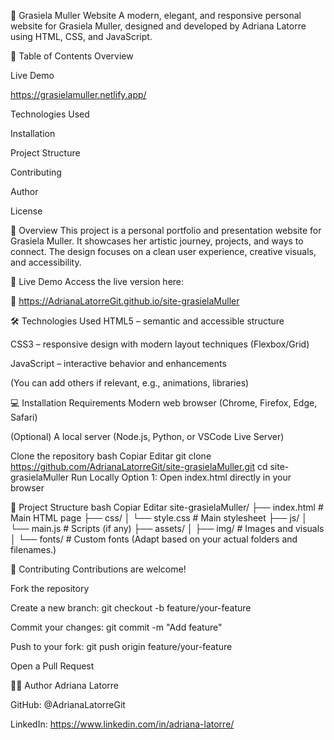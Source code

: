 🌷 Grasiela Muller Website
A modern, elegant, and responsive personal website for Grasiela Muller, designed and developed by Adriana Latorre using HTML, CSS, and JavaScript.

📌 Table of Contents
Overview

Live Demo

https://grasielamuller.netlify.app/

Technologies Used

Installation

Project Structure

Contributing

Author

License

🧾 Overview
This project is a personal portfolio and presentation website for Grasiela Muller. It showcases her artistic journey, projects, and ways to connect. The design focuses on a clean user experience, creative visuals, and accessibility.

🚀 Live Demo
Access the live version here:

🔗 https://AdrianaLatorreGit.github.io/site-grasielaMuller

🛠️ Technologies Used
HTML5 – semantic and accessible structure

CSS3 – responsive design with modern layout techniques (Flexbox/Grid)

JavaScript – interactive behavior and enhancements

(You can add others if relevant, e.g., animations, libraries)

💻 Installation
Requirements
Modern web browser (Chrome, Firefox, Edge, Safari)

(Optional) A local server (Node.js, Python, or VSCode Live Server)

Clone the repository
bash
Copiar
Editar
git clone https://github.com/AdrianaLatorreGit/site-grasielaMuller.git
cd site-grasielaMuller
Run Locally
Option 1: Open index.html directly in your browser


📁 Project Structure
bash
Copiar
Editar
site-grasielaMuller/
├── index.html          # Main HTML page
├── css/
│   └── style.css       # Main stylesheet
├── js/
│   └── main.js         # Scripts (if any)
├── assets/
│   ├── img/            # Images and visuals
│   └── fonts/          # Custom fonts
(Adapt based on your actual folders and filenames.)

🤝 Contributing
Contributions are welcome!

Fork the repository

Create a new branch: git checkout -b feature/your-feature

Commit your changes: git commit -m "Add feature"

Push to your fork: git push origin feature/your-feature

Open a Pull Request

👩‍💻 Author
Adriana Latorre

GitHub: @AdrianaLatorreGit

LinkedIn: https://www.linkedin.com/in/adriana-latorre/
